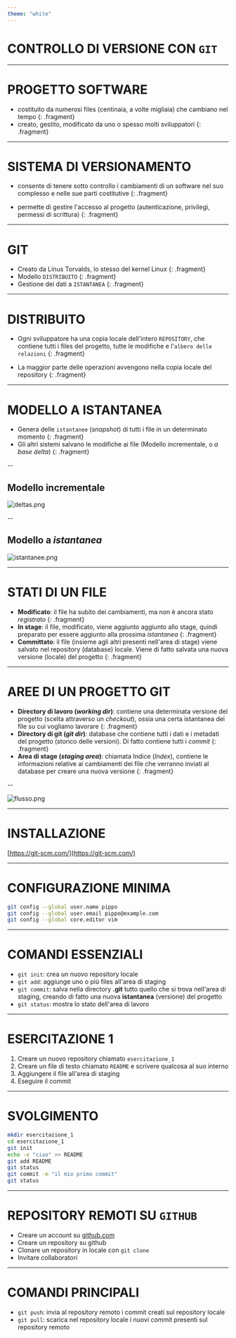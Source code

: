 ```yaml
---
theme: "white"
---
```


<style>
    .reveal h1 {
        font-size: 2em;
    }

    .reveal li {
        font-size: 0.8em;
    }

    .reveal code {
        background-color: #000000;
        color: #ffffff;
    }

    .language-bash {
        background-color: #000000;
        color: #00ff00;
    }
</style>

# CONTROLLO DI VERSIONE CON `GIT`

---

# PROGETTO SOFTWARE

-   costituito da numerosi files (centinaia, a volte migliaia) che cambiano nel tempo {: .fragment}
-   creato, gestito, modificato da uno o spesso molti sviluppatori {: .fragment}

---

# SISTEMA DI VERSIONAMENTO

-   consente di tenere sotto controllo i cambiamenti di un software nel suo complesso e nelle sue parti costitutive {: .fragment}

-   permette di gestire l'accesso al progetto (autenticazione, privilegi, permessi di scrittura) {: .fragment}

---

# GIT
-   Creato da Linus Torvalds, lo stesso del kernel Linux {: .fragment}
-   Modello `DISTRIBUITO` {: .fragment}
-   Gestione dei dati a `ISTANTANEA` {: .fragment}

---

# DISTRIBUITO

-   Ogni sviluppatore ha una copia locale dell'intero `REPOSITORY`, che contiene tutti i files del progetto, tutte le modifiche e l'`albero delle relazioni` {: .fragment}

-   La maggior parte delle operazioni avvengono nella copia locale del repository {: .fragment}



---

# MODELLO A ISTANTANEA

-   Genera delle `istantanee` (_snapshot_) di tutti i file in un determinato momento {: .fragment}
-   Gli altri sistemi salvano le modifiche ai file (Modello incrementale, o _a base delta_) {: .fragment}

--

## Modello incrementale
![deltas.png](images/deltas.png)

--

## Modello a *istantanea*
![istantanee.png](images/istantanee.png)


---

# STATI DI UN FILE

-   **Modificato**: il file ha subito dei cambiamenti, ma non è ancora stato _registrato_ {: .fragment}
-   **In stage**: il file, modificato, viene aggiunto aggiunto allo stage, quindi preparato per essere aggiunto alla prossima _istantanea_ {: .fragment}
-   **Committato**: il file (insieme agli altri presenti nell'area di stage) viene salvato nel repository (database) locale. Viene di fatto salvata una nuova versione (locale) del progetto {: .fragment}


---

# AREE DI UN PROGETTO GIT

-   **Directory di lavoro (_working dir_)**: contiene una determinata versione del progetto (scelta attraverso un _checkout_), ossia una certa istantanea dei file su cui vogliamo lavorare {: .fragment}
-   **Directory di git (_git dir_)**: database che contiene tutti i dati e i metadati del progetto (storico delle versioni). Di fatto contiene tutti i *commit* {: .fragment}
-   **Area di stage (_staging area_)**: chiamata Indice (_Index_), contiene le informazioni relative ai cambiamenti dei file che verranno inviati al database per creare una nuova versione {: .fragment}

--

![flusso.png](images/flusso.png)

---

# INSTALLAZIONE

[https://git-scm.com/](https://git-scm.com/)


---

# CONFIGURAZIONE MINIMA

```bash
git config --global user.name pippo
git config --global user.email pippo@example.com
git config --global core.editor vim
```


---

# COMANDI ESSENZIALI

-   `git init`: crea un nuovo repository locale
-   `git add`: aggiunge uno o più files all'area di staging
-   `git commit`: salva nella directory **.git** tutto quello che si trova nell'area di staging, creando di fatto una nuova **istantanea** (versione) del progetto
-   `git status`: mostra lo stato dell'area di lavoro


---

# ESERCITAZIONE 1

1. Creare un nuovo repository chiamato `esercitazione_1`
1. Creare un file di testo chiamato `README` e scrivere qualcosa al suo interno
1. Aggiungere il file all'area di staging
1. Eseguire il commit


---

# SVOLGIMENTO

```bash
mkdir esercitazione_1
cd esercitazione_1
git init
echo -e "ciao" >> README
git add README
git status
git commit -m "il mio primo commit"
git status
```


---

# REPOSITORY REMOTI SU `GITHUB`

-   Creare un account su [github.com](github.com)
-   Creare un repository su github
-   Clonare un repository in locale con `git clone`
-   Invitare collaboratori


---

# COMANDI PRINCIPALI

-   `git push`: invia al repository remoto i commit creati sul repository locale
-   `git pull`: scarica nel repository locale i nuovi commit presenti sul repository remoto